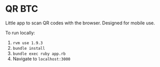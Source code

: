 QR BTC
======

Little app to scan QR codes with the browser. Designed for mobile use.

To run locally:

1. ```rvm use 1.9.3```
2. ```bundle install```
3. ```bundle exec ruby app.rb```
4. Navigate to ```localhost:3000```
